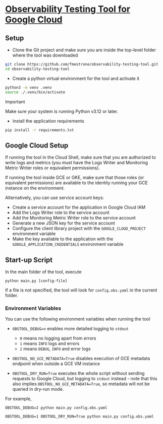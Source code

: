 # [Observability Testing Tool for Google Cloud](README.md)

## Setup

- Clone the Git project and make sure you are inside the top-level folder where the tool was downloaded

```bash
git clone https://github.com/fmestrone/observability-testing-tool.git
cd observability-testing-tool
```

- Create a python virtual environment for the tool and activate it

```bash
python3 -m venv .venv
source ./.venv/bin/activate
```

> [!IMPORTANT]
> Make sure your system is running Python v3.12 or later.

- Install the application requirements

```bash
pip install -r requirements.txt
```

## Google Cloud Setup

If running the tool in the Cloud Shell, make sure that you are authorized
to write logs and metrics (you must have the Logs Writer and Monitoring Metric Writer 
roles or equivalent permissions).

If running the tool inside GCE or GKE, make sure that those roles (or
equivalent permissions) are available to the identity running your
GCE instance on the environment.

Alternatively, you can use service account keys:

- Create a service account for the application in Google Cloud IAM
- Add the Logs Writer role to the service account
- Add the Monitoring Metric Writer role to the service account
- Generate a new JSON key for the service account
- Configure the client library project with the `GOOGLE_CLOUD_PROJECT` environment variable
- Make the key available to the application with the `GOOGLE_APPLICATION_CREDENTIALS` environment variable

## Start-up Script

In the main folder of the tool, execute

`python main.py [config-file]`

If a file is not specified, the tool will look for `config.obs.yaml` in the current folder.

### Environment Variables

You can use the following environment variables when running the tool

- `OBSTOOL_DEBUG=n` enables more detailed logging to `stdout`
  - `0` means no logging apart from errors
  - `1` means `INFO` logs and errors
  - `2` means `DEBUG`, `INFO` and error logs

- `OBSTOOL_NO_GCE_METADATA=True` disables execution of GCE metadata endpoint when outside a GCE VM instance

- `OBSTOOL_DRY_RUN=True` executes the whole script without sending requests to Google Cloud, but logging to `stdout` instead - note that this also implies `OBSTOOL_NO_GCE_METADATA=True`, so metadata will not be queried in dry-run mode.

For example,

```shell
OBSTOOL_DEBUG=2 python main.py config.obs.yaml
```

```shell
OBSTOOL_DEBUG=1 OBSTOOL_DRY_RUN=True python main.py config.obs.yaml
```
